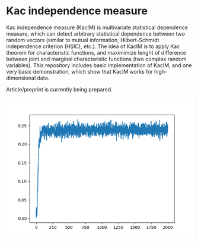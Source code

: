 # Kac independence measure 
Kac independence measure (KacIM) is multivariate statistical dependence measure, 
which can detect arbitrary statistical dependence between two random vectors (similar to mutual information, Hilbert-Schmidt independence criterion (HSIC), etc.). The idea of KacIM is to apply Kac theorem for characteristic functions, and maximimize lenght of difference 
between joint and marginal characteristic functions (two complex random variables). 
This repository includes basic implementation of KacIM, and one very basic demonstration, which show that KacIM works for high-dimensional data.


Article/preprint is currently being prepared.

![Alt text](./dependent.png?raw=true "Title")





